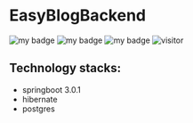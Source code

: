 # EasyBlogBackend
![my badge](https://badgen.net/badge/java/17/orange)
![my badge](https://badgen.net/badge/springboot/3.0.1/green)
![my badge](https://badgen.net/badge/docker/latest/red?icon=docker)
![visitor](https://visitor-badge.glitch.me/badge?page_id=yuruojie777.easyBlogBackend)


## Technology stacks: 
<ul>
<li>springboot 3.0.1</li>
<li>hibernate</li>
<li>postgres</li>
</ul>
